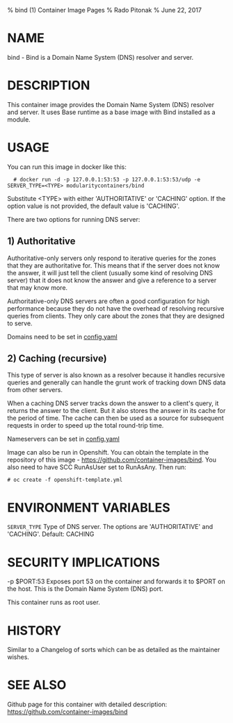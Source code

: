 % bind (1) Container Image Pages
% Rado Pitonak
% June 22, 2017

# NAME
bind - Bind is a Domain Name System (DNS) resolver and server.

# DESCRIPTION
This container image provides the Domain Name System (DNS) resolver and server. It uses Base runtime as a base image with Bind installed as a module.

# USAGE
You can run this image in docker like this:

      # docker run -d -p 127.0.0.1:53:53 -p 127.0.0.1:53:53/udp -e SERVER_TYPE=<TYPE> modularitycontainers/bind

Substitute \<TYPE\> with either 'AUTHORITATIVE' or 'CACHING' option. If the option value is not provided, the default value is 'CACHING'.

There are two options for running DNS server:

## 1) Authoritative

Authoritative-only servers only respond to iterative queries for the zones that they are authoritative for. This means that if the server does not know the answer, it will just tell the client (usually some kind of resolving DNS server) that it does not know the answer and give a reference to a server that may know more.

Authoritative-only DNS servers are often a good configuration for high performance because they do not have the overhead of resolving recursive queries from clients. They only care about the zones that they are designed to serve.

Domains need to be set in [config.yaml](./files/authoritative-dns/config.yaml)

## 2) Caching (recursive)

This type of server is also known as a resolver because it handles recursive queries and generally can handle the grunt work of tracking down DNS data from other servers.

When a caching DNS server tracks down the answer to a client's query, it returns the answer to the client. But it also stores the answer in its cache for the period of time. The cache can then be used as a source for subsequent requests in order to speed up the total round-trip time.

Nameservers can be set in [config.yaml](./files/caching-dns/config.yaml)

Image can also be run in Openshift. You can obtain the template in the repository of this image - https://github.com/container-images/bind. You also need to have SCC RunAsUser set to RunAsAny. Then run:

	# oc create -f openshift-template.yml

# ENVIRONMENT VARIABLES
 `SERVER_TYPE`
  Type of DNS server. The options are 'AUTHORITATIVE' and 'CACHING'.
  Default: CACHING

# SECURITY IMPLICATIONS
-p $PORT:53
	Exposes port 53 on the container and forwards it to $PORT on the host. This is the Domain Name System (DNS) port.

This container runs as root user.

# HISTORY
Similar to a Changelog of sorts which can be as detailed as the maintainer wishes.

# SEE ALSO
Github page for this container with detailed description: https://github.com/container-images/bind
